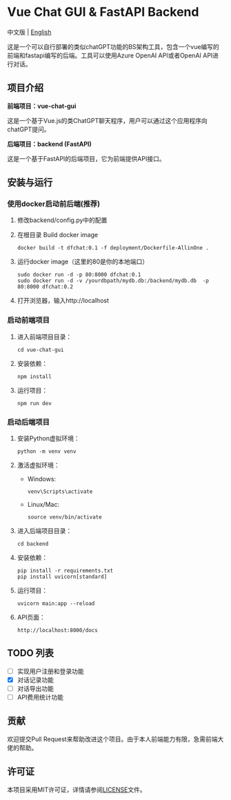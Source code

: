 # Vue Chat GUI & FastAPI Backend

中文版 | [English](README-EN.md)

这是一个可以自行部署的类似chatGPT功能的BS架构工具，包含一个vue编写的前端和fastapi编写的后端。工具可以使用Azure OpenAI API或者OpenAI API进行对话。

## 项目介绍

**前端项目：vue-chat-gui**

这是一个基于Vue.js的类ChatGPT聊天程序，用户可以通过这个应用程序向chatGPT提问。

**后端项目：backend (FastAPI)**

这是一个基于FastAPI的后端项目，它为前端提供API接口。

## 安装与运行

### 使用docker启动前后端(推荐)
1. 修改backend/config.py中的配置

2. 在根目录 Build docker image
   ```
   docker build -t dfchat:0.1 -f deployment/Dockerfile-AllinOne .
   ```
3. 运行docker image（这里的80是你的本地端口）
   ```
   sudo docker run -d -p 80:8000 dfchat:0.1
   sudo docker run -d -v /yourdbpath/mydb.db:/backend/mydb.db  -p 80:8000 dfchat:0.2
   ```
4. 打开浏览器，输入http://localhost

### 启动前端项目

1. 进入前端项目目录：

   ```
   cd vue-chat-gui
   ```

2. 安装依赖：

   ```
   npm install
   ```

3. 运行项目：

   ```
   npm run dev
   ```

### 启动后端项目

1. 安装Python虚拟环境：

   ```
   python -m venv venv
   ```

2. 激活虚拟环境：

   - Windows:

     ```
     venv\Scripts\activate
     ```

   - Linux/Mac:

     ```
     source venv/bin/activate
     ```

3. 进入后端项目目录：

   ```
   cd backend
   ```

4. 安装依赖：

   ```
   pip install -r requirements.txt
   pip install uvicorn[standard]
   ```

5. 运行项目：

   ```
   uvicorn main:app --reload
   ```
6. API页面：
   
      ```
      http://localhost:8000/docs
      ```

## TODO 列表

- [ ] 实现用户注册和登录功能
- [x] 对话记录功能
- [ ] 对话导出功能
- [ ] API费用统计功能

## 贡献

欢迎提交Pull Request来帮助改进这个项目。由于本人前端能力有限，急需前端大佬的帮助。

## 许可证

本项目采用MIT许可证，详情请参阅[LICENSE](LICENSE)文件。